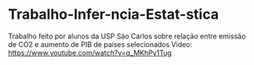 # Trabalho-Infer-ncia-Estat-stica
Trabalho feito por alunos da USP São Carlos sobre relação entre emissão de CO2 e aumento de PIB de países selecionados
Video: https://www.youtube.com/watch?v=q_MKhPy1Tug
